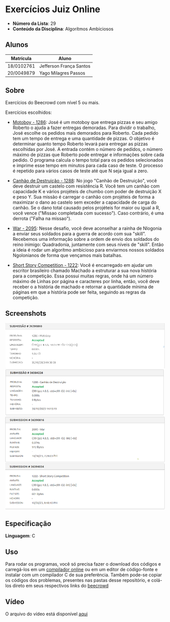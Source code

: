 # Exercícios Juiz Online

- **Número da Lista**: 29
- **Conteúdo da Disciplina**: Algorítmos Ambiciosos

## Alunos
| Matrícula  | Aluno                   |
| ---------- | ----------------------- |
| 18/0102761 | Jefferson França Santos |
| 20/0049879 |  Yago Milagres Passos   |

## Sobre 
Exercícios do Beecrowd com nível 5 ou mais.
  
Exercícios escolhidos:

- [Motoboy - 1286](https://www.beecrowd.com.br/repository/UOJ_1286.html): José é um motoboy que entrega pizzas e seu amigo Roberto o ajuda a fazer entregas demoradas. Para dividir o trabalho, José escolhe os pedidos mais demorados para Roberto. Cada pedido tem um tempo de entrega e uma quantidade de pizzas. O objetivo é determinar quanto tempo Roberto levará para entregar as pizzas escolhidas por José. A entrada contém o número de pedidos, o número máximo de pizzas que Roberto pode entregar e informações sobre cada pedido. O programa calcula o tempo total para os pedidos selecionados e imprime esse tempo em minutos para cada caso de teste. O processo é repetido para vários casos de teste até que N seja igual a zero.

- [Canhão de Destruição - 1288](https://www.beecrowd.com.br/repository/UOJ_1288.html): No jogo "Canhão de Destruição", você deve destruir um castelo com resistência R. Você tem um canhão com capacidade K e vários projéteis de chumbo com poder de destruição X e peso Y. Sua missão é carregar o canhão com projéteis de forma a maximizar o dano ao castelo sem exceder a capacidade de carga do canhão. Se o dano total causado pelos projéteis for maior ou igual a R, você vence ("Missao completada com sucesso"). Caso contrário, é uma derrota ("Falha na missao").

- [War - 2095](https://www.beecrowd.com.br/judge/en/problems/view/2095): Nesse desafio, você deve aconselhar a rainha de Nlogonia a enviar seus soldados para a guerra de acordo com sua "skill". Recebemos uma informação sobre a ordem de envio dos soldados do reino inimigo: Quadradonia, juntamente com seus níveis de "skill". Então a ideia é rodar um algorítmo ambicioso para enviarmos nossos soldados Ngolonianos de forma que vençamos mais batalhas.

- [Short Story Competition - 1222](https://www.beecrowd.com.br/judge/en/problems/view/1222): Você é encarregado em ajudar um escritor brasileiro chamado Machado a estruturar a sua nova história para a competição. Essa possui muitas regras, onde há um número máximo de Linhas por página e caracteres por linha, então, você deve receber o a história de machado e retornar a quantidade mínima de páginas em que a história pode ser feita, seguindo as regras da competição.

## Screenshots

![Accepted 1286](Motoboy_1286/1286.png)
![Accepted 1288](Canhão_de_Destruição_1288/1288.png)
![Accepted 2095](War_2095/2095.png)
![Accepted 1222](Short_Story_Competition_1222/1222.png)

## Especificação
**Linguagem**: C<br>

## Uso 

Para rodar os programas, você só precisa fazer o download dos códigos e carregá-los em um [compilador online](https://www.onlinegdb.com/online_c_compiler) ou em um editor de código-fonte e instalar com um compilador C de sua preferëncia. Também pode-se copiar os códigos dos problemas, presentes nas pastas desse repositório, e colá-los direto em seus respectivos links do [beecrowd](https://www.beecrowd.com.br/)

## Vídeo

O arquivo do vídeo está disponível [aqui](apresentação.mp4)
